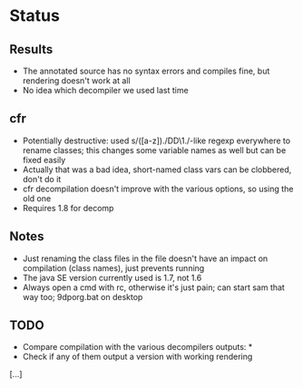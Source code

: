 # Status

## Results
- The annotated source has no syntax errors and compiles fine,
but rendering doesn't work at all
- No idea which decompiler we used last time


## cfr
- Potentially destructive: used s/([a-z])\./DD\1./-like regexp everywhere
to rename classes;
this changes some variable names as well but can be fixed easily
- Actually that was a bad idea,
short-named class vars can be clobbered,
don't do it
- cfr decompilation doesn't improve with the various options,
so using the old one
- Requires 1.8 for decomp


## Notes
- Just renaming the class files in the file
doesn't have an impact on compilation (class names),
just prevents running
- The java SE version currently used is 1.7, not 1.6
- Always open a cmd with rc,
otherwise it's just pain;
can start sam that way too;
9dporg.bat on desktop


## TODO
- Compare compilation with the various decompilers outputs:
	* 
- Check if any of them output a version with working rendering

[...]
